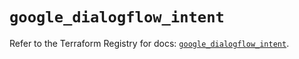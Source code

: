# `google_dialogflow_intent`

Refer to the Terraform Registry for docs: [`google_dialogflow_intent`](https://registry.terraform.io/providers/hashicorp/google-beta/5.26.0/docs/resources/google_dialogflow_intent).
